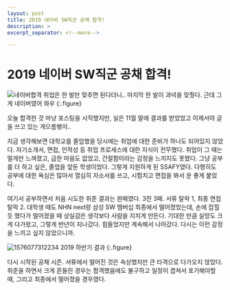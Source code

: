 ```yaml
---
layout: post
title: 2019 네이버 SW직군 공채 합격!
description: >
excerpt_separator: <!--more-->

---
```


# 2019 네이버 SW직군 공채 합격!

![네이버합격](https://user-images.githubusercontent.com/27988544/70629413-4c93f780-1c6d-11ea-8266-477f74695731.PNG)
취업은 한 발만 맞추면 된다더니.. 마지막 한 발이 과녁을 맞췄다. 근데 그게 네이버였어 와우
{:.figure}

오늘 합격한 것 마냥 포스팅을 시작했지만, 실은 11월 말에 결과를 받았었고 이제서야 글을 쓰고 있는 게으름뱅이..

지금 생각해보면 대학교를 졸업했을 당시에는 취업에 대한 준비가 하나도 되어있지 않았다. 자기소개서, 면접, 인적성 등 취업 프로세스에 대한 지식이 전무했다. 취업이 그 때는 멀게만 느껴졌고, 급한 마음도 없었고, 간절함이라는 감정을 느끼지도 못했다. 그냥 공부를 더 하고 싶은, 졸업을 앞둔 학생이었다. 그렇게 지원하게 된 SSAFY였다. 다행히도 공부에 대한 욕심은 많아서 열심히 자소서를 쓰고, 시험치고 면접을 봐서 운 좋게 붙었다.

여기서 공부하면서 처음 시도한 취준 결과는 완패였다. 3전 3패. 서류 탈락 1, 최종 면접 탈락 2. 대학생 때도 NHN next랑 삼성 SW 멤버십 최종에서 떨어졌었는데, 손에 잡힐 듯 했다가 멀어졌을 때 상실감은 생각보다 사람을 지치게 만든다. 기대한 만큼 실망도 크게 다가왔고, 그렇게 반년이 지나갔다. 힘들었지만 계속해서 나아갔다. 다시는 이런 감정을 느끼고 싶지 않았으니까.

![1576077312234](C:\Users\marco\AppData\Roaming\Typora\typora-user-images\1576077312234.png)
2019 하반기 결과
{:.figure}

다시 시작된 공채 시즌. 서류에서 떨어진 것은 속상했지만 큰 타격으로 다가오지 않았다. 취준을 하면서 크게 흔들린 경우는 합격했음에도 불구하고 일정이 겹쳐서 포기해야할 때, 그리고 최종에서 떨어졌을 경우였다. 

